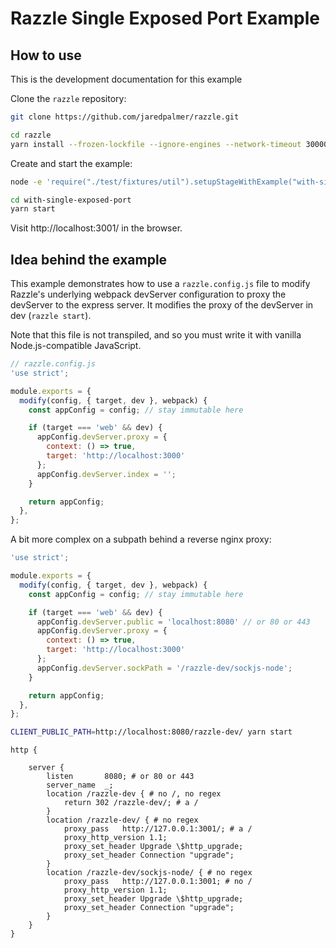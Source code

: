 # Razzle Single Exposed Port Example

## How to use

<!-- START install generated instructions please keep comment here to allow auto update -->
<!-- DON'T EDIT THIS SECTION, INSTEAD RE-RUN yarn update-examples TO UPDATE -->
This is the development documentation for this example

Clone the `razzle` repository:

```bash
git clone https://github.com/jaredpalmer/razzle.git

cd razzle
yarn install --frozen-lockfile --ignore-engines --network-timeout 30000
```

Create and start the example:

```bash
node -e 'require("./test/fixtures/util").setupStageWithExample("with-single-exposed-port", "with-single-exposed-port", symlink=false, yarnlink=true, install=true, test=false);'

cd with-single-exposed-port
yarn start
```
<!-- END install generated instructions please keep comment here to allow auto update -->

Visit http://localhost:3001/ in the browser.

## Idea behind the example
This example demonstrates how to use a `razzle.config.js` file to modify Razzle's
underlying webpack devServer configuration to proxy the devServer to the express server.
It modifies the proxy of the devServer in dev (`razzle start`).

Note that this file is not transpiled, and so you must write it with vanilla
Node.js-compatible JavaScript.

```js
// razzle.config.js
'use strict';

module.exports = {
  modify(config, { target, dev }, webpack) {
    const appConfig = config; // stay immutable here

    if (target === 'web' && dev) {
      appConfig.devServer.proxy = {
        context: () => true,
        target: 'http://localhost:3000'
      };
      appConfig.devServer.index = '';
    }

    return appConfig;
  },
};
```

A bit more complex on a subpath behind a reverse nginx proxy:


```js
'use strict';

module.exports = {
  modify(config, { target, dev }, webpack) {
    const appConfig = config; // stay immutable here

    if (target === 'web' && dev) {
      appConfig.devServer.public = 'localhost:8080' // or 80 or 443
      appConfig.devServer.proxy = {
        context: () => true,
        target: 'http://localhost:3000'
      };
      appConfig.devServer.sockPath = '/razzle-dev/sockjs-node';
    }

    return appConfig;
  },
};

```

```bash
CLIENT_PUBLIC_PATH=http://localhost:8080/razzle-dev/ yarn start
```

```nginxconf
http {

    server {
        listen       8080; # or 80 or 443
        server_name  _;
        location /razzle-dev { # no /, no regex
            return 302 /razzle-dev/; # a /
        }
        location /razzle-dev/ { # no regex
            proxy_pass   http://127.0.0.1:3001/; # a /
            proxy_http_version 1.1;
            proxy_set_header Upgrade \$http_upgrade;
            proxy_set_header Connection "upgrade";
        }
        location /razzle-dev/sockjs-node/ { # no regex
            proxy_pass   http://127.0.0.1:3001; # no /
            proxy_http_version 1.1;
            proxy_set_header Upgrade \$http_upgrade;
            proxy_set_header Connection "upgrade";
        }
    }
}
```
